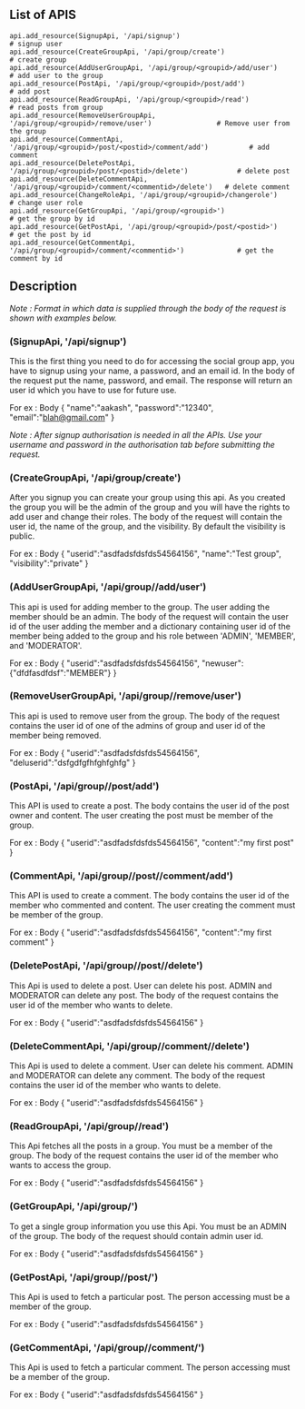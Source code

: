## List of APIS

    api.add_resource(SignupApi, '/api/signup')                                              # signup user
    api.add_resource(CreateGroupApi, '/api/group/create')                                   # create group
    api.add_resource(AddUserGroupApi, '/api/group/<groupid>/add/user')                      # add user to the group
    api.add_resource(PostApi, '/api/group/<groupid>/post/add')                              # add post
    api.add_resource(ReadGroupApi, '/api/group/<groupid>/read')                             # read posts from group
    api.add_resource(RemoveUserGroupApi, '/api/group/<groupid>/remove/user')                # Remove user from the group
    api.add_resource(CommentApi, '/api/group/<groupid>/post/<postid>/comment/add')          # add comment
    api.add_resource(DeletePostApi, '/api/group/<groupid>/post/<postid>/delete')            # delete post
    api.add_resource(DeleteCommentApi, '/api/group/<groupid>/comment/<commentid>/delete')   # delete comment
    api.add_resource(ChangeRoleApi, '/api/group/<groupid>/changerole')                      # change user role
    api.add_resource(GetGroupApi, '/api/group/<groupid>')                                   # get the group by id
    api.add_resource(GetPostApi, '/api/group/<groupid>/post/<postid>')                      # get the post by id
    api.add_resource(GetCommentApi, '/api/group/<groupid>/comment/<commentid>')             # get the comment by id

## Description

_Note : Format in which data is supplied through the body of the request is shown with examples below._

### (SignupApi, '/api/signup')

This is the first thing you need to do for accessing the social group app, you have to signup using your name,
a password, and an email id. In the body of the request put the name, password, and email. The response will 
return an user id which you have to use for future use.

For ex : Body
{
"name":"aakash",
"password":"12340",
"email":"blah@gmail.com"
}

_Note : After signup authorisation is needed in all the APIs. Use your username and password in the authorisation
tab before submitting the request._

### (CreateGroupApi, '/api/group/create')

After you signup you can create your group using this api. As you created the group you will be the admin of the
group and you will have the rights to add user and change their roles. The body of the request will contain the
user id, the name of the group, and the visibility. By default the visibility is public.

For ex : Body
{
"userid":"asdfadsfdsfds54564156",
"name":"Test group",
"visibility":"private"
}

### (AddUserGroupApi, '/api/group/<groupid>/add/user')  

This api is used for adding member to the group. The user adding the member should be an admin. The body of the 
request will contain the user id of the user adding the member and a dictionary containing user id of the member being
added to the group and his role between 'ADMIN', 'MEMBER', and 'MODERATOR'.

For ex : Body
{
"userid":"asdfadsfdsfds54564156",
"newuser":{"dfdfasdfdsf":"MEMBER"}
} 

### (RemoveUserGroupApi, '/api/group/<groupid>/remove/user')

This api is used to remove user from the group. The body of the request contains the user id of one of the admins of
 group and user id of the member being removed.
 
 For ex : Body
{
"userid":"asdfadsfdsfds54564156",
"deluserid":"dsfgdfgfhfghfghfg"
} 

### (PostApi, '/api/group/<groupid>/post/add')

This API is used to create a post. The body contains the user id of the post owner and content.
The user creating the post must be member of the group.

 For ex : Body
{
"userid":"asdfadsfdsfds54564156",
"content":"my first post"
} 

### (CommentApi, '/api/group/<groupid>/post/<postid>/comment/add')

This API is used to create a comment. The body contains the user id of the member who commented and content.
The user creating the comment must be member of the group.

 For ex : Body
{
"userid":"asdfadsfdsfds54564156",
"content":"my first comment"
}

### (DeletePostApi, '/api/group/<groupid>/post/<postid>/delete')

This Api is used to delete a post. User can delete his post. ADMIN and MODERATOR can delete any post.
The body of the request contains the user id of the member who wants to delete.

 For ex : Body
{
"userid":"asdfadsfdsfds54564156"
}

### (DeleteCommentApi, '/api/group/<groupid>/comment/<commentid>/delete') 

This Api is used to delete a comment. User can delete his comment. ADMIN and MODERATOR can delete any comment.
The body of the request contains the user id of the member who wants to delete.

 For ex : Body
{
"userid":"asdfadsfdsfds54564156"
}

### (ReadGroupApi, '/api/group/<groupid>/read')

This Api fetches all the posts in a group. You must be a member of the group.
The body of the request contains the user id of the member who wants to access the group. 

 For ex : Body
{
"userid":"asdfadsfdsfds54564156"
}

### (GetGroupApi, '/api/group/<groupid>') 

To get a single group information you use this Api. You must be an ADMIN of the group.
The body of the request should contain admin user id.

 For ex : Body
{
"userid":"asdfadsfdsfds54564156"
}
                
### (GetPostApi, '/api/group/<groupid>/post/<postid>')   

This Api is used to fetch a particular post. The person accessing must be a member of the group.
 
 For ex : Body
{
"userid":"asdfadsfdsfds54564156"
}
         
### (GetCommentApi, '/api/group/<groupid>/comment/<commentid>')

This Api is used to fetch a particular comment. The person accessing must be a member of the group.
 
 For ex : Body
{
"userid":"asdfadsfdsfds54564156"
}
